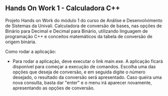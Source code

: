 ## Hands On Work 1 - Calculadora C++ 
Projeto Hands on Work do módulo 1 do curso de Análise e Desenvolvimento de Sistemas da Univali. 
Calculadora de conversão de bases, nas opções de Binário para Decimal e Decimal para Binário, utilizando linguagem de programação C++ e conceitos matemáticos da tabela de conversão de origem binária.

Como rodar a aplicação:

-   Para rodar a aplicação, deve executar o link main.exe. A aplicação ficará disponível para começar a execução de comandos. Escolha uma das opções que deseja de conversão, e em seguida digite o número desejado, o resultado da conversão será apresentado. Caso queira uma nova consulta, basta dar "enter" e o menu irá aparecer novamente, apresentando as opções de conversão.
